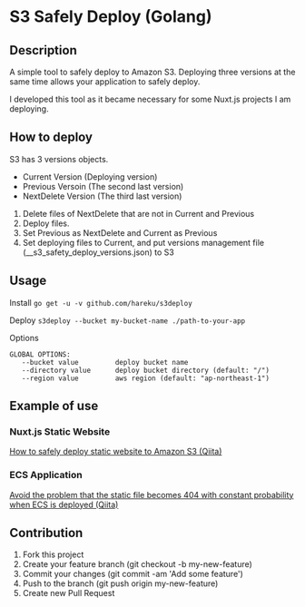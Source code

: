 # S3 Safely Deploy (Golang)

## Description
A simple tool to safely deploy to Amazon S3.
Deploying three versions at the same time allows your application to safely deploy.

I developed this tool as it became necessary for some Nuxt.js projects I am deploying.

## How to deploy
S3 has 3 versions objects.

- Current Version (Deploying version)
- Previous Versoin (The second last version)
- NextDelete Version (The third last version)

1. Delete files of NextDelete that are not in Current and Previous
4. Deploy files.
2. Set Previous as NextDelete and Current as Previous
3. Set deploying files to Current, and put versions management file (__s3_safety_deploy_versions.json) to S3

## Usage
Install
`go get -u -v github.com/hareku/s3deploy`

Deploy
`s3deploy --bucket my-bucket-name ./path-to-your-app`

Options
```
GLOBAL OPTIONS:
   --bucket value         deploy bucket name
   --directory value      deploy bucket directory (default: "/")
   --region value         aws region (default: "ap-northeast-1")
```

## Example of use
### Nuxt.js Static Website
[How to safely deploy static website to Amazon S3 (Qiita)](https://qiita.com/hareku/items/acd9dfe5d77293a4a6d9#%E5%AE%89%E5%85%A8%E3%81%AA%E3%83%87%E3%83%97%E3%83%AD%E3%82%A4%E3%82%92%E3%81%A9%E3%81%AE%E3%82%88%E3%81%86%E3%81%AB%E3%81%99%E3%82%8B%E3%81%8B)

### ECS Application
[Avoid the problem that the static file becomes 404 with constant probability when ECS is deployed (Qiita)](https://qiita.com/hareku/items/6be1b71e58033b9739fd)

## Contribution
1. Fork this project
2. Create your feature branch (git checkout -b my-new-feature)
3. Commit your changes (git commit -am 'Add some feature')
4. Push to the branch (git push origin my-new-feature)
5. Create new Pull Request
